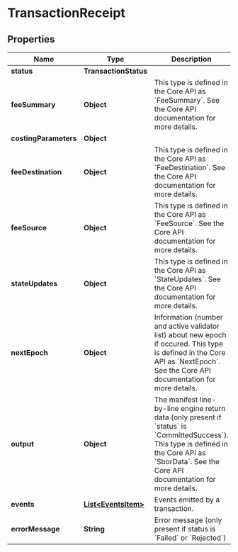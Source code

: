 

# TransactionReceipt


## Properties

| Name | Type | Description | Notes |
|------------ | ------------- | ------------- | -------------|
|**status** | **TransactionStatus** |  |  [optional] |
|**feeSummary** | **Object** | This type is defined in the Core API as &#x60;FeeSummary&#x60;. See the Core API documentation for more details.  |  [optional] |
|**costingParameters** | **Object** |  |  [optional] |
|**feeDestination** | **Object** | This type is defined in the Core API as &#x60;FeeDestination&#x60;. See the Core API documentation for more details.  |  [optional] |
|**feeSource** | **Object** | This type is defined in the Core API as &#x60;FeeSource&#x60;. See the Core API documentation for more details.  |  [optional] |
|**stateUpdates** | **Object** | This type is defined in the Core API as &#x60;StateUpdates&#x60;. See the Core API documentation for more details.  |  [optional] |
|**nextEpoch** | **Object** | Information (number and active validator list) about new epoch if occured. This type is defined in the Core API as &#x60;NextEpoch&#x60;. See the Core API documentation for more details.  |  [optional] |
|**output** | **Object** | The manifest line-by-line engine return data (only present if &#x60;status&#x60; is &#x60;CommittedSuccess&#x60;). This type is defined in the Core API as &#x60;SborData&#x60;. See the Core API documentation for more details.  |  [optional] |
|**events** | [**List&lt;EventsItem&gt;**](EventsItem.md) | Events emitted by a transaction. |  [optional] |
|**errorMessage** | **String** | Error message (only present if status is &#x60;Failed&#x60; or &#x60;Rejected&#x60;) |  [optional] |



